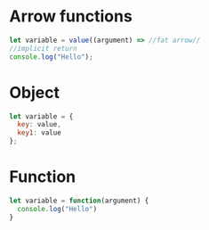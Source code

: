 # Arrow functions
```JavaScript
let variable = value((argument) => //fat arrow//
//implicit return
console.log("Hello");
```
# Object
```JavaScript
let variable = {
  key: value,
  key1: value
};
```

# Function
```JavaScript
let variable = function(argument) {
  console.log("Hello")
}
```

